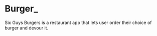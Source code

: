 # Burger_
Six Guys Burgers is a restaurant app that lets user order their choice of burger and devour it.
